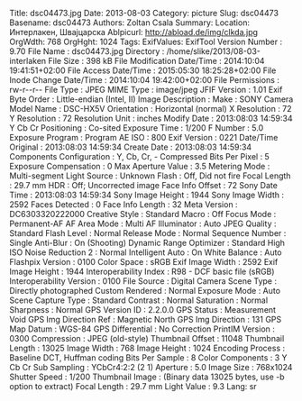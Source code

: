 Title: dsc04473.jpg
Date: 2013-08-03
Category: picture
Slug: dsc04473
Basename: dsc04473
Authors: Zoltan Csala
Summary:
Location: Интерлакен, Швајцарска
Ablpicurl: http://abload.de/img/clkda.jpg
OrgWdth: 768
OrgHght: 1024
Tags:
ExifValues: ExifTool Version Number : 9.70
            File Name : dsc04473.jpg
            Directory : /home/slike/2013/08-03-interlaken
            File Size : 398 kB
            File Modification Date/Time : 2014:10:04 19:41:51+02:00
            File Access Date/Time : 2015:05:30 18:25:28+02:00
            File Inode Change Date/Time : 2014:10:04 19:42:00+02:00
            File Permissions : rw-r--r--
            File Type : JPEG
            MIME Type : image/jpeg
            JFIF Version : 1.01
            Exif Byte Order : Little-endian (Intel, II)
            Image Description :
            Make : SONY
            Camera Model Name : DSC-HX5V
            Orientation : Horizontal (normal)
            X Resolution : 72
            Y Resolution : 72
            Resolution Unit : inches
            Modify Date : 2013:08:03 14:59:34
            Y Cb Cr Positioning : Co-sited
            Exposure Time : 1/200
            F Number : 5.0
            Exposure Program : Program AE
            ISO : 800
            Exif Version : 0221
            Date/Time Original : 2013:08:03 14:59:34
            Create Date : 2013:08:03 14:59:34
            Components Configuration : Y, Cb, Cr, -
            Compressed Bits Per Pixel : 5
            Exposure Compensation : 0
            Max Aperture Value : 3.5
            Metering Mode : Multi-segment
            Light Source : Unknown
            Flash : Off, Did not fire
            Focal Length : 29.7 mm
            HDR : Off; Uncorrected image
            Face Info Offset : 72
            Sony Date Time : 2013:08:03 14:59:34
            Sony Image Height : 1944
            Sony Image Width : 2592
            Faces Detected : 0
            Face Info Length : 32
            Meta Version : DC6303320222000
            Creative Style : Standard
            Macro : Off
            Focus Mode : Permanent-AF
            AF Area Mode : Multi
            AF Illuminator : Auto
            JPEG Quality : Standard
            Flash Level : Normal
            Release Mode : Normal
            Sequence Number : Single
            Anti-Blur : On (Shooting)
            Dynamic Range Optimizer : Standard
            High ISO Noise Reduction 2 : Normal
            Intelligent Auto : On
            White Balance : Auto
            Flashpix Version : 0100
            Color Space : sRGB
            Exif Image Width : 2592
            Exif Image Height : 1944
            Interoperability Index : R98 - DCF basic file (sRGB)
            Interoperability Version : 0100
            File Source : Digital Camera
            Scene Type : Directly photographed
            Custom Rendered : Normal
            Exposure Mode : Auto
            Scene Capture Type : Standard
            Contrast : Normal
            Saturation : Normal
            Sharpness : Normal
            GPS Version ID : 2.2.0.0
            GPS Status : Measurement Void
            GPS Img Direction Ref : Magnetic North
            GPS Img Direction : 131
            GPS Map Datum : WGS-84
            GPS Differential : No Correction
            PrintIM Version : 0300
            Compression : JPEG (old-style)
            Thumbnail Offset : 11048
            Thumbnail Length : 13025
            Image Width : 768
            Image Height : 1024
            Encoding Process : Baseline DCT, Huffman coding
            Bits Per Sample : 8
            Color Components : 3
            Y Cb Cr Sub Sampling : YCbCr4:2:2 (2 1)
            Aperture : 5.0
            Image Size : 768x1024
            Shutter Speed : 1/200
            Thumbnail Image : (Binary data 13025 bytes, use -b option to extract)
            Focal Length : 29.7 mm
            Light Value : 9.3
Lang: sr

